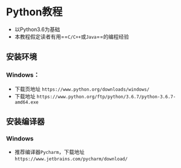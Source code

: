 # Python教程

- 以Python3.6为基础
- 本教程假定读者有用==`C/C++`或`Java`==的编程经验



## 安装环境

### Windows：
- 下载页地址 `https://www.python.org/downloads/windows/`
- 下载地址 `https://www.python.org/ftp/python/3.6.7/python-3.6.7-amd64.exe`

## 安装编译器

### Windows

- 推荐编译器`Pycharm`，下载地址`https://www.jetbrains.com/pycharm/download/`